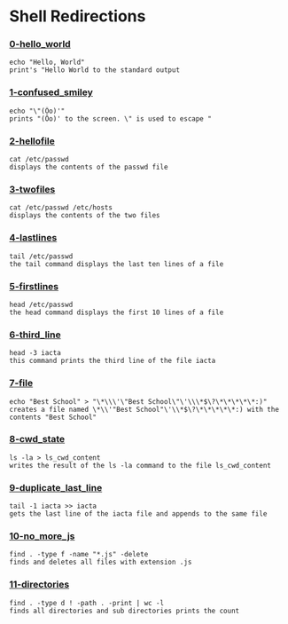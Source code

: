 # Shell Redirections


### [0-hello_world](./0-hello_world)
```
echo "Hello, World"
print's "Hello World to the standard output
```


### [1-confused_smiley](./1-confused_smiley)
```
echo "\"(Ôo)'"
prints "(Ôo)' to the screen. \" is used to escape "
```


### [2-hellofile](./2-hellofile)
```
cat /etc/passwd
displays the contents of the passwd file
```


### [3-twofiles](./3-twofiles)
```
cat /etc/passwd /etc/hosts
displays the contents of the two files
```


### [4-lastlines](./4-lastlines)
```
tail /etc/passwd
the tail command displays the last ten lines of a file
```


### [5-firstlines](./5-firstlines)
```
head /etc/passwd
the head command displays the first 10 lines of a file
```


### [6-third_line](./6-third_line)
```
head -3 iacta
this command prints the third line of the file iacta
```


### [7-file](./7-file)
```
echo "Best School" > "\*\\\'\"Best School\"\'\\\*$\?\*\*\*\*\*:)"
creates a file named \*\\'"Best School"\'\\*$\?\*\*\*\*\*:) with the contents "Best School"
```


### [8-cwd_state](./8-cwd_state)
```
ls -la > ls_cwd_content
writes the result of the ls -la command to the file ls_cwd_content
```


### [9-duplicate_last_line](./9-duplicate_last_line)
```
tail -1 iacta >> iacta
gets the last line of the iacta file and appends to the same file
```


### [10-no_more_js](./10-no_more_js)
```
find . -type f -name "*.js" -delete
finds and deletes all files with extension .js
```


### [11-directories](./11-directories)
```
find . -type d ! -path . -print | wc -l
finds all directories and sub directories prints the count
```


